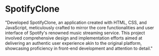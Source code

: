 # SpotifyClone
"Developed SpotifyClone, an application created with HTML, CSS, and JavaScript, meticulously crafted to mirror the core functionalities and user interface of Spotify's renowned music streaming service. 
This project involved comprehensive design and implementation efforts aimed at delivering an authentic user experience akin to the original platform, showcasing proficiency in front-end development and attention to detail."
